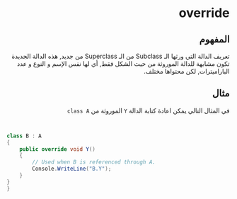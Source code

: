 <div dir="rtl">

# override

## المفهوم
 تعريف الدالة التي ورثها الـ Subclass من الـ Superclass من جديد, هذه الدالة الجديدة تكون مشابهة للدالة الموروثة من حيث الشكل فقط, أي لها نفس الإسم و النوع و عدد الباراميترات, لكن محتواها مختلف.
## مثال
في المثال التالي يمكن اعادة كتابة الدالة `Y` الموروثة من `class A`
</div>

```C#


class B : A
{
    public override void Y()
    {
        // Used when B is referenced through A.
        Console.WriteLine("B.Y");
    }
}
}
```